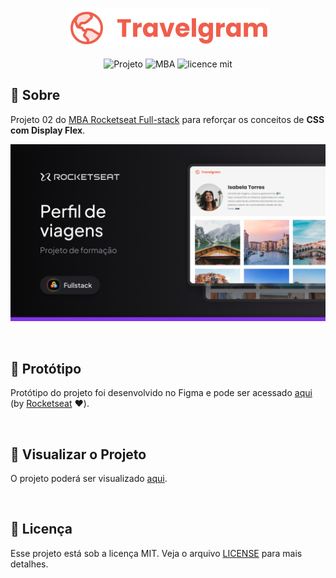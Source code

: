<p align="center">  
   <img src="./assets/Logo.svg" alt="Logotipo"/> 
</p>

<div align="center">

![Projeto](https://img.shields.io/badge/danilosalvador-travelgram-green)
![MBA](https://img.shields.io/badge/MBA-full--stack-8234e9)
![licence mit](https://img.shields.io/badge/license-MIT-green)

</div>

## 📖 Sobre

Projeto 02 do [MBA Rocketseat Full-stack](https://www.rocketseat.com.br/mba) para reforçar os conceitos de **CSS com Display Flex**.

<p align="center">  
   <img src="files/banner.png" alt="Banner do projeto"/> 
</p>

<br/>

## 🎨 Protótipo

Protótipo do projeto foi desenvolvido no Figma e pode ser acessado [aqui](files/prototype.fig) (by [Rocketseat](https://github.com/rocketseat) ❤️).

<br/>

## 🚀 Visualizar o Projeto

O projeto poderá ser visualizado [aqui](https://danilosalvador.github.io/travelgram/).

<br/>

## 📝 Licença
Esse projeto está sob a licença MIT. Veja o arquivo [LICENSE](LICENSE) para mais detalhes.